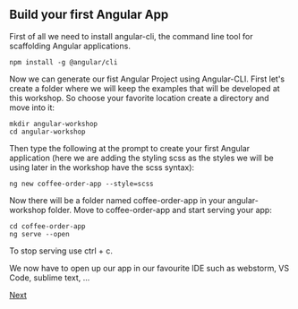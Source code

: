 ## Build your first Angular App

First of all we need to install angular-cli, the command line tool for scaffolding Angular applications.

```
npm install -g @angular/cli
```

Now we can generate our fist Angular Project using Angular-CLI.
First let's create a folder where we will keep the examples that will be developed at this workshop. So choose your favorite location create a directory and move into it:

```
mkdir angular-workshop
cd angular-workshop
```

Then type the following at the prompt to create your first Angular application (here we are adding the styling scss as the styles we will be using later in the workshop have the scss syntax):

```
ng new coffee-order-app --style=scss
```

Now there will be a folder named coffee-order-app in your angular-workshop folder.
Move to coffee-order-app and start serving your app:

```
cd coffee-order-app
ng serve --open
```
To stop serving use ctrl + c.

We now have to open up our app in our favourite IDE such as webstorm, VS Code, sublime text, ...

<a href="https://github.com/anacidre/AngularWorkshop/blob/master/Step%202:%20Build%20your%20first%20component.md">Next</a>
